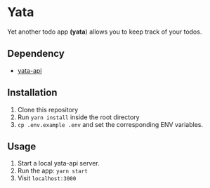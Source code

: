 # Yata

Yet another todo app **(yata**) allows you to keep track of your todos.

## Dependency

+ [yata-api](https://github.com/simplay/yata-api)

## Installation

1. Clone this repository
2. Run `yarn install` inside the root directory
3. `cp .env.example .env` and set the corresponding ENV variables.

## Usage

1. Start a local yata-api server.
2. Run the app: `yarn start`
3. Visit `localhost:3000`
